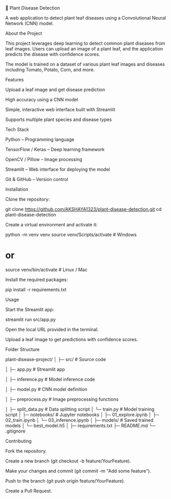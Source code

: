 🌿 Plant Disease Detection

A web application to detect plant leaf diseases using a Convolutional Neural Network (CNN) model.

About the Project

This project leverages deep learning to detect common plant diseases from leaf images. Users can upload an image of a plant leaf, and the application predicts the disease with confidence scores.

The model is trained on a dataset of various plant leaf images and diseases including Tomato, Potato, Corn, and more.


Features

Upload a leaf image and get disease prediction

High accuracy using a CNN model

Simple, interactive web interface built with Streamlit

Supports multiple plant species and disease types


Tech Stack

Python – Programming language

TensorFlow / Keras – Deep learning framework

OpenCV / Pillow – Image processing

Streamlit – Web interface for deploying the model

Git & GitHub – Version control


Installation

Clone the repository:

git clone https://github.com/AKSHAYA1323/plant-disease-detection.git
cd plant-disease-detection


Create a virtual environment and activate it:

python -m venv venv
source venv/Scripts/activate  # Windows
# or
source venv/bin/activate  # Linux / Mac


Install the required packages:

pip install -r requirements.txt

Usage

Start the Streamlit app:

streamlit run src/app.py


Open the local URL provided in the terminal.

Upload a leaf image to get predictions with confidence scores.

Folder Structure

plant-disease-project/
│
├─ src/                  # Source code

│   ├─ app.py            # Streamlit app

│   ├─ inference.py      # Model inference code

│   ├─ model.py          # CNN model definition

│   ├─ preprocess.py     # Image preprocessing functions

│   ├─ split_data.py     # Data splitting script
│   └─ train.py          # Model training script
│
├─ notebooks/            # Jupyter notebooks
│   ├─ 01_explore.ipynb
│   ├─ 02_train.ipynb
│   └─ 03_inference.ipynb
│
├─ models/               # Saved trained models
│   └─ best_model.h5
│
├─ requirements.txt
├─ README.md
└─ .gitignore

Contributing

Fork the repository.

Create a new branch (git checkout -b feature/YourFeature).

Make your changes and commit (git commit -m "Add some feature").

Push to the branch (git push origin feature/YourFeature).

Create a Pull Request.

